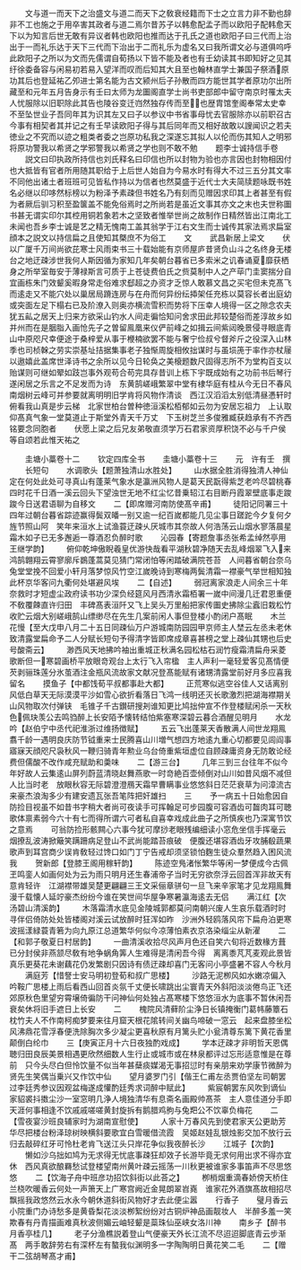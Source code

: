 <!-- { "loadSidebar": true } -->
　　文与道一而天下之治盛文与道二而天下之敎衰经籍而下士之立言力非不勤也辞非不工也施之于用卒害其政者与道二焉尔昔苏子以韩愈配孟子而以欧阳子配韩愈天下以为知言后世无敢有异议者韩也欧阳也推而达于孔氏之道也欧阳子曰三代而上治出于一而礼乐达于天下三代而下治出于二而礼乐为虚名又曰我所谓文必与道俱呜呼此欧阳子之所以为文而先儒谓自荀扬以下皆不能及者也有壬幼读其书即知好之见其纡徐委备容与闲易初若易入望洋而叹而后知其大且至也翰林直学士兼国子祭酒原功其后也登延祐乙夘进士第名能为古文颍州后子孙散而四方能世其学者原功尔出所藏至和元年五月告身示有壬曰太师为龙圗阁直学士尚书吏部郎中留守南京时罹太夫人忧服除以旧职除此其告也陵谷变迁岿然独存传而至也歴胄馆奎阁奉常太史幸不至坠世业子吾同年其为识其左又曰子以参议中书省事母忧去官服除亦以前职召古今事有相契者其并记之有壬早读欧阳子得与其后同年而又相好故敢以謏闻识之若夫徳业之不究而以迹之粗类者委之岂原功私我之深遂忘其拟人以伦而伤其知人之明邪将原功警我以希贤之学邪警我以希贤之学也则不敢不勉
　　题李士诚持信手卷
　　説文曰印执政所持信也刘氏释名曰印信也所以封物为验也亦言因也封物相因付也大抵皆有官者所用随其职给于上后世人始自为今易水时有得大不过三五分其文率不同他出诸土者班班可见皆私作持以为信者也然莫盛于近代士大夫简牍题咏既书姓名必继以印哆然标榜以为粉泽予素疎但书姓名乃有刻而见赠因求印其上者甚至有假为者厥后驯习积至盈箧盖不能免俗焉时之所尚若是虽近文事其亦文之末也夫世称圗书甚无谓实印尔其椌用铜若象若木之坚致者惟举世尚之故制作日精然皆出江南北工未闻也吾乡李士诚是艺之精无愧南工盖其翁学于江右文生而士诚传其家法焉求扁室顔本之説文以持信扁之且使知其槩庶不为俗工
　　文
　　武昌新居上梁文
　　伏以广厦千万间尚欲芘寒士风雨束书三十载始能有京师屋庐昔贤负山斗之名终身无楼台之地迂疎涉世我何人斯因循为家知几年矣朝台暮省已多索米之讥春诵夏靡获栖身之所举室毎安于薄禄斯言可质于上苍徒费伯氏之赀莫制中人之产荜门圭窦揣分自宜画栋朱门效颦奚暇身常走俗难求郄超之办资才乏惊人敢慕文昌之买宅但未克髙飞而逺走又不能穴处以巢居局蹐连房与在舟而何异纷纭揷架任充栋以莫容长者出庭幼或突面左足下榻右已及阶潦入则奥亦横流雪积而势将下压幸人境得一区之隙念农夫犹五畆之居天上归来方欲采山钓水人间走徧恰知问舍求田此邦较楚俗而差淳故乡如并州而在是胭脂入画怆先子之曽留鳯凰来仪俨前峰之如揖云间紫闼晚景侵寻眼底青山中原咫尺幸便途于桑梓爱从事于楩楠欲罢不能与奢宁俭叔兮督斧斤之役深入山林季也司桢榦之劳实崇基址拮据集事老子独惭周旋相攸拙谋时与虽埙箎于率作亦杖屦以遨嬉此盖席世泽诗书之余所以见今日轮奂之美榱题数尺固得志所不为堂构百支以贻谋则可继如翚如跂岂事外观苟合苟完具存昔训上栋下宇既成始有之功前书后琴行遂闲居之乐言之不足发而为诗　东黄鹄嵯峨繁翠中堂有棣华庭有桂从今无日不春风　南烟树云峰可并参要就离明明旧学肯将风物作清谈　西江汉滔滔太别低清昼慿轩时俯看我山真是步云梯　北家世柏台曽种徳洹溪松栢郁如云勿为安居忘祖力　上认取仰髙真气象一堂莫道止于斯堂外青天千万丈　下玉树芝兰多俊雅臧获趋承有不齐西铭要念同胞者
　　伏愿上梁之后兄友弟敬直须学万石君家资厚积饶不必与千户侯等自颂若此惟天祐之











　　圭塘小藁卷十二
　　钦定四库全书
　　圭塘小藁卷十三
　　元　许有壬　撰
　　长短句
　　水调歌头【题萧独清山水胜处】
　　山水据全胜消得独清人神仙定在何处此处可寻真山有蓬莱气象水是瀛洲风物人是葛天民翫得紫芝老吟尽碧桃春　四时花千日酒一溪云回头下望浊世无地不红尘忆昔乗轺江右目断丹霞翠壁底事走踆踆今日送君语聊为自移文
　　二【即席赠河南防使髙辛甫】
　　徒阳记同署三十四年过朝台暮省踪迹赢得鬓双皤一别又逾一纪百嵗都能几见尘事日蹉跎今夕复何夕旌节照山阿　笑年来洹水上试渔蓑迂疎乆厌城市其奈故人何浩荡云山烟水寥落晨星霜木如子已无多邂逅一尊酒忍负醉时歌
　　沁园春【寄题詹事丞张希孟绰然亭用王继学韵】
　　俯仰乾坤傲睨羲皇优游快哉看平湖秋碧净随天去乱峰烟翠飞入来鸿鹄翺翔云霄寥廓斥鷃蓬蒿莫见猜门常闭怕等闲踏破满院苍苔　人间暮省朝台奈乌兔堂堂挽不回爱小轩月落梦惊风竹空江嵗晚诗到寒梅两鬓清霜一襟豪气举世相知独此杯京华客问九衢何处堪避风埃
　　二【自述】
　　弱冠离家浪走人间余三十年奈救时才短虚尘政府读书功少深负经筵风月西清氷霜栢署一嵗中间漫几迁君恩重便不敎覆餗直许归田　丰碑髙表洹阡又飞上吴头万里船把家传圗史拂除尘蠧旧栽松竹收贮云烟大别嵯峨鹄山缥缈尽在先生几案前闲人事但登楼小酌闭户髙眠
　　木兰花慢【至大戊申八月二十五日同疎仙万户游城南防园园甲京师主人埜云左丞未老休致清露堂扁命予二人分赋长短句予得清字皆即席成章喜甚榜之堂上疎仙其甥也后史号酸斋云】
　　渺西风天地拂吟袖出重城正秋满名园松枯石润竹瘦霜清扁舟采菱歌断但一寒碧画桥平放眼竒观台上太行飞入帘楹　主人声利一毫轻爱客见髙情便芡剥骊珠莲分氷茧酒注金瓶风流故家文献况登髙能赋有诸甥清露堂前好月多应喜我留名
　　摸鱼子【中都饯荀平叔都事赴大都】
　　正荒寒似逃空谷佳人又话离别风低白草天无际漠漠平沙如雪心欲折看落日飞鸿一线明还灭长歌激烈把湖海襟期关山风物取次付弹铗　毛锥子千古鑚研搜刔谁知更比鸠拙仲宣不作登楼赋闲杀一天秋色佩玦羡公去鸣驺醉上长安陌予懐转结怕紫塞寒深碧云暮合酒醒见明月
　　水龙吟【赵伯宁中丞代祀淮浙过维扬徴赋】
　　五云飞出蓬莱天香散满人间世龙翔鳯翥千龄一遇明良庆防节钺重来士民腾喜山川増气想四方地逺九重心切都要见闾阎事　寤寐天顔咫尺袅秋风一鞭归骑青年勲业乌台倚重紫垣虚位自顾疎庸资身无防敢论经费但儒酸不改作咸充赋助和羮味
　　二【游三台】
　　几年三到三台往年不似今年好故人云集逺山屏列蔚蓝清晓赵舞燕歌一时竒絶百壶倾倒对山川如昔风烟不减但人比当时老　放眼秋容无际碧澄澄鴈天霜早曹瞒事业悠悠斜日茫茫衰草为问漳流古来豪杰浪淘多少有建安遗瓦张吾笔阵把奸雄扫
　　三
　　予一病五十日始愈因自防捡目视虽不如昔书字稍大者尚可夜读手可挥翰足可步园腹可容酒齿可齧肉耳可聴歌体禀素弱今六十有七而得所谓六可者私自喜幸戏成此曲子之所慎疾也乃深寓节饮之意焉
　　可翁防捡形骸闗心六事今犹可摩挱老眼残编细读小窓危坐信手挥毫云烟撩乱波涛掀簸笑蹒跚病足登山不武尚能踏苔痕破　便腹还堪容酒齿牙攻脯殽蔬果歌声到耳宫商少误肯敎轻过馋口如门丁宁告戒却须坚锁怕麴生徒众羣然趋入困风流我
　　贺新郎【登膝王阁用稼轩韵】
　　陈迹空鳬渚怅繁华等闲一梦便成今古佩玊鸣銮人如画何处为云为雨只明月还生春浦帝子当时无穷欲奈浮云回首浑非故天有意肯轻许　江湖襟带雄吴楚更翩翩三王文采俪章骈句一旦飞来辛家笔才见龙翔鳯舞漫千载懐人延竚豪杰纷纷今谁在笑世间华屋争寒暑瀛海逺去无侣
　　满江红【次汤碧山清溪韵】
　　木落霜清水底见金陵城郭都莫问南朝兴废人生哀乐载酒时时寻伴侣倚防处处皆楼阁对溪云试放醉时狂浑如昨　沙洲外轻鸥落风帘下扁舟泊更寒波摇漾緑蓑青箬为向九原江总道繁华何似今凉薄怕素衣京洛染缁尘从新濯
　　二【和郭子敬夏日村居韵】
　　一曲清溪收拾尽风声月色还自笑六旬将近数椽方葺已分封侯非燕颔尽敎有地争蜗角筭人生难得是清闲吾今得　离离黍芃芃麦观此景皆真乐更葵花未谢藕花仍发繁剧只因诗有债迂疎却喜门无客问小亭盛暑不容人今秋月
　　满庭芳【惜詧士安马明初登荀和叔广思楼】
　　沙路无泥栁风如水嫩凉偏入吟鞍广思楼上雨后看西山回首炎氛千丈便长啸跳出尘寰青天外斜阳淡淡倦鸟正飞还　郊原秋色里望穷霄壌倚徧防干问神仙何处独占髙寒楼下悠悠洹水为底事不暂休闲吾衰矣休将旧手遮日上长安
　　二
　　槐院风清藓阶尘浄日长镇掩衡门葛帏藤簟石枕竹夫人不作南柯痴梦要来往月窟天根花隂转间关幽鸟啼破一窓云　起来盘膝坐松风沸鼎花雪浮春便洗除胸次多少凝尘更喜秋原有月篱头贮小瓮清尊东篱下黄花香里颠倒白纶巾
　　三【庚寅正月十六日夜独酌戏成】
　　学本迂疎才非明哲天恩偶聴归田良辰美景相遇更欣然细数人生行止或城市或在林泉都评过忘形适意惟是在尊前　只今头尽白但怜饮量不似当年甚蘖痰媒渴无事招愆时有亲朋来劝学康节微醉为贤先生笑偶当乗兴又作饮中仙
　　望月婆罗门引【偕王仁甫左丞贾伯坚左司朝罢过李廷秀参议因观盆梅遂成懽酌廷秀求词醉中赋此】
　　紫宸朝罢东风吹到谪仙家貂裘抖擞尘沙一室窓明几浄人境独清华有息斋名画殿帅髙茶　主人意佳道分手即天涯何事相逢不饮戚戚嗟嗟黄封旋拆有鹅腊鸡朐与兔羓公不饮辜负梅花
　　二【雪夜宴沙班良辅家时为湖南宣慰使】
　　人家十万春风先到使君家天公更助芳华尽把楼台粉泽琼树映横斜要歌宜白雪暖借流霞　吴姬赵娃乱银烛影交加不放行云归去敲碎红牙可怜杜老肯飞送江头只岸花争似我夜醉长沙
　　江城子【次韵】
　　懒如沙乌拙如鸠为无求得无忧底事疎狂却效子长游毕竟无求何用出求不得亦宜休　西风真欲酿羇愁试登楼望南州黄叶疎云摇荡一川秋更被谁家多事笛声不尽思悠悠
　　二【饮海子舟中班彦功招饮斜街以此荅之】
　　栁梢烟重滴春娇傍天桥住兰桡吹暖香云何处一声箫天上广寒宫阙近金晃朗翠岧嶤　谁家花外酒旗髙故相招尽飘摇我政悠然云水永今朝休道斜街风物好才去此便尘嚣
　　行香子
　　璧月香云小院重门办诗愁多是黄昏梨花淡淡栁絮纷纷对古铜炉神品画靓妆人　半醉多羞一笑欺春有丹青描画难真秋波侧媚云岫轻颦是蘂珠仙巫峡女洛川神
　　南乡子【醉书月香亭桂几】
　　老子分渔樵説着登山气便豪天外长江流不尽迢迢脚底青云步渐髙　两手敢辞劳右有深杯左有螯我似渊明多一字陶陶明日黄花笑二毛
　　二【赠干二弦胡琴髙才甫】
